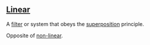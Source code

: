 ## [Linear](#linear)

A [filter](#filter) or system that obeys the [superposition](#superposition) principle.

Opposite of [non-linear](#non-linear).
